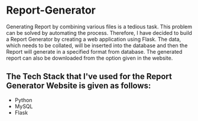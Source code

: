 # Report-Generator
Generating Report by combining various files is a tedious task. This problem can be solved by automating the process. Therefore, I have decided to build a Report Generator by creating a web application using Flask. The data, which needs to be collated, will be inserted into the database and then the Report will generate in a specified format from database. The generated report can also be downloaded from the option given in the website. 

## The Tech Stack that I've used for the Report Generator Website is given as follows:
- Python
- MySQL
- Flask
